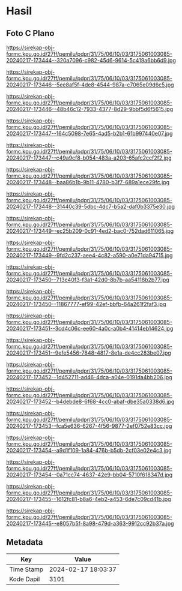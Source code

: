 # Hasil

## Foto C Plano

https://sirekap-obj-formc.kpu.go.id/27ff/pemilu/pdpr/31/75/06/10/03/3175061003085-20240217-173444--320a7096-c982-45d6-9614-5c419a6bb6d9.jpg

https://sirekap-obj-formc.kpu.go.id/27ff/pemilu/pdpr/31/75/06/10/03/3175061003085-20240217-173446--5ee8af5f-4de8-4544-987a-c7065e09d6c5.jpg

https://sirekap-obj-formc.kpu.go.id/27ff/pemilu/pdpr/31/75/06/10/03/3175061003085-20240217-173446--48b46c12-7933-4377-8d29-9bbf5d6f5615.jpg

https://sirekap-obj-formc.kpu.go.id/27ff/pemilu/pdpr/31/75/06/10/03/3175061003085-20240217-173447--164c5098-7e65-4ad5-b2b1-61b997440e07.jpg

https://sirekap-obj-formc.kpu.go.id/27ff/pemilu/pdpr/31/75/06/10/03/3175061003085-20240217-173447--c49a9cf8-b054-483a-a203-65afc2ccf2f2.jpg

https://sirekap-obj-formc.kpu.go.id/27ff/pemilu/pdpr/31/75/06/10/03/3175061003085-20240217-173448--baa86b1b-9b11-4780-b3f7-689a1ece29fc.jpg

https://sirekap-obj-formc.kpu.go.id/27ff/pemilu/pdpr/31/75/06/10/03/3175061003085-20240217-173448--31440c39-5dbc-4dc7-b5a2-daf0b3375e30.jpg

https://sirekap-obj-formc.kpu.go.id/27ff/pemilu/pdpr/31/75/06/10/03/3175061003085-20240217-173449--ec25b209-0c91-4ed2-bac0-752dad611065.jpg

https://sirekap-obj-formc.kpu.go.id/27ff/pemilu/pdpr/31/75/06/10/03/3175061003085-20240217-173449--9fd2c237-aee4-4c82-a590-a0e71da94715.jpg

https://sirekap-obj-formc.kpu.go.id/27ff/pemilu/pdpr/31/75/06/10/03/3175061003085-20240217-173450--713e40f3-f3a1-42d0-8b7b-aa54118b2b77.jpg

https://sirekap-obj-formc.kpu.go.id/27ff/pemilu/pdpr/31/75/06/10/03/3175061003085-20240217-173450--11867777-ef99-42ef-bbfb-64a261f2faf3.jpg

https://sirekap-obj-formc.kpu.go.id/27ff/pemilu/pdpr/31/75/06/10/03/3175061003085-20240217-173451--3cd4c06c-ee60-4a0c-a0b4-41414eb14624.jpg

https://sirekap-obj-formc.kpu.go.id/27ff/pemilu/pdpr/31/75/06/10/03/3175061003085-20240217-173451--9efe5456-7848-4817-8e1a-de4cc283be07.jpg

https://sirekap-obj-formc.kpu.go.id/27ff/pemilu/pdpr/31/75/06/10/03/3175061003085-20240217-173452--1d452711-ad46-4dca-a04e-0191da4bb206.jpg

https://sirekap-obj-formc.kpu.go.id/27ff/pemilu/pdpr/31/75/06/10/03/3175061003085-20240217-173452--b4debde8-6f68-4cc0-abaf-dbe35a0338d6.jpg

https://sirekap-obj-formc.kpu.go.id/27ff/pemilu/pdpr/31/75/06/10/03/3175061003085-20240217-173453--fca5e636-6267-4f56-9877-2ef0752e83cc.jpg

https://sirekap-obj-formc.kpu.go.id/27ff/pemilu/pdpr/31/75/06/10/03/3175061003085-20240217-173454--a9d1f109-1a84-476b-b5db-2cf03e02e4c3.jpg

https://sirekap-obj-formc.kpu.go.id/27ff/pemilu/pdpr/31/75/06/10/03/3175061003085-20240217-173454--0a71cc74-4637-42e9-bb04-5710f618347d.jpg

https://sirekap-obj-formc.kpu.go.id/27ff/pemilu/pdpr/31/75/06/10/03/3175061003085-20240217-173455--1612fc81-b8a6-4eb2-a453-6de7c09cd41b.jpg

https://sirekap-obj-formc.kpu.go.id/27ff/pemilu/pdpr/31/75/06/10/03/3175061003085-20240217-173445--e8057b5f-8a98-479d-a363-9912cc92b37a.jpg


## Metadata

| Key        | Value               |
| ---------- | ------------------- |
| Time Stamp | 2024-02-17 18:03:37 |
| Kode Dapil | 3101                |



